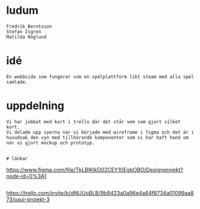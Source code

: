 # ludum

```
Fredrik Berntsson
Stefan Isgren
Matilda Höglund
```

# idé

```
En webbsida som fungerar som en spelplattform likt steam med alla spel samlade.
```

# uppdelning

```
Vi har jobbat med kort i trello där det står vem som gjort vilket kort.
Vi delade upp vyerna när vi började med wireframe i figma och det är i huvudsak den vyn med tillhörande komponenter som vi har haft hand om när vi gjort mockup och prototyp.


# länkar

```
https://www.figma.com/file/TkLBlKlkD02CEY10EgbOBO/Designprojekt?node-id=0%3A1
```
```
https://trello.com/invite/b/dNUUoBLB/9b8423a0a96e4a64f8734a01099aa873/uxui-projekt-3

```

